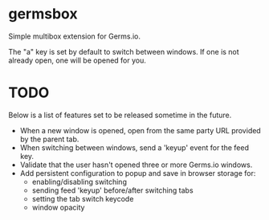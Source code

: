 # germsbox
Simple multibox extension for Germs.io.

The "a" key is set by default to switch between windows. If one is not already open, one will be opened for you.

# TODO
Below is a list of features set to be released sometime in the future.
- When a new window is opened, open from the same party URL provided by the parent tab.
- When switching between windows, send a 'keyup' event for the feed key.
- Validate that the user hasn't opened three or more Germs.io windows.
- Add persistent configuration to popup and save in browser storage for:
  - enabling/disabling switching
  - sending feed 'keyup' before/after switching tabs
  - setting the tab switch keycode
  - window opacity
